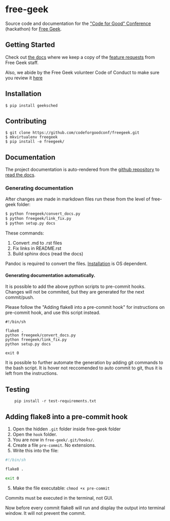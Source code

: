 # free-geek

Source code and documentation for the ["Code for Good" Conference](http://codeforgood.io/) (hackathon) for [Free Geek](http://www.freegeek.org/).

## Getting Started

Check out [the docs](/docs) where we keep a copy of the [feature requests](/docs/Code%20For%20Good%20project.odt) from Free Geek staff.

Also, we abide by the Free Geek volunteer Code of Conduct to make sure you review it [here](/docs/Free_Geek_General_Conduct_guidelines.pdf)


## Installation

```shell
$ pip install geeksched
```

## Contributing

```shell
$ git clone https://github.com/codeforgoodconf/freegeek.git
$ mkvirtualenv freegeek
$ pip install -e freegeek/
```

## Documentation

The project documentation is auto-rendered from the [github repository](https://github.com/codeforgoodconf/free-geek) to [read the docs](https://readthedocs.org/projects/free-geek/).

### Generating documentation
After changes are made in markdown files run these from the level of free-geek folder:

```bash
$ python freegeek/convert_docs.py
$ python freegeek/link_fix.py
$ python setup.py docs
```
These commands:

1. Convert .md to .rst files 
2. Fix links in README.rst
3. Build sphinx docs (read the docs)

Pandoc is required to convert the files. [Installation](http://pandoc.org/installing.html) is OS dependent.

#### Generating documentation automatically. 

It is possible to add the above python scripts to pre-commit hooks. Changes will not be commited, but they are generated for the next commit/push. 

Please follow the "Adding flake8 into a pre-commit hook" for instructions on pre-commit hook, and use this script instead.

```
#!/bin/sh

flake8 .
python freegeek/convert_docs.py
python freegeek/link_fix.py
python setup.py docs

exit 0
```
It is possible to further automate the generation by adding git commands to the bash script. It is hover not reccomended to auto commit to git, thus it is left from the instructions.

## Testing 

```shell
    pip install -r test-requirements.txt
```
## Adding flake8 into a pre-commit hook

1. Open the hidden `.git` folder inside free-geek folder
2. Open the `hook` folder.
3. You are now in `free-geek/.git/hooks/`.
4. Create a file `pre-commit`. No extensions.
5. Write this into the file:

```bash
#!/bin/sh

flake8 .

exit 0
```
5. Make the file executable: `chmod +x pre-commit`

Commits must be executed in the terminal, not GUI. 

Now before every commit flake8 will run and display the output into terminal window. It will not prevent the commit. 
